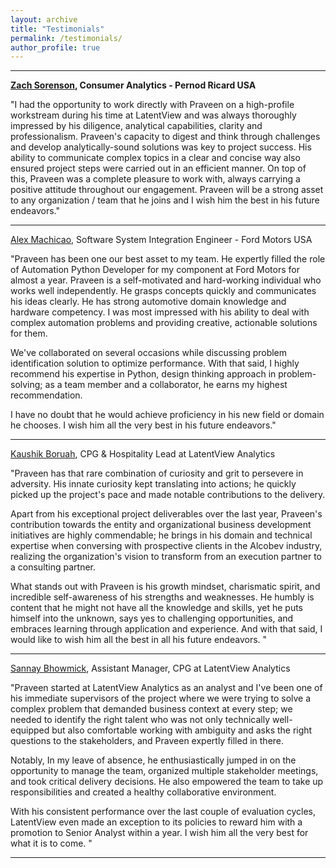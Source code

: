 ```yaml
---
layout: archive
title: "Testimonials"
permalink: /testimonials/
author_profile: true
---
```


-----
<strong> [Zach Sorenson](https://www.linkedin.com/in/zach-sorenson-141646103/), Consumer Analytics - Pernod Ricard USA </strong>

"I had the opportunity to work directly with Praveen on a high-profile workstream during his time at LatentView and was always thoroughly impressed by his diligence, analytical capabilities, clarity and professionalism. Praveen's capacity to digest and think through challenges and develop analytically-sound solutions was key to project success. His ability to communicate complex topics in a clear and concise way also ensured project steps were carried out in an efficient manner. On top of this, Praveen was a complete pleasure to work with, always carrying a positive attitude throughout our engagement. Praveen will be a strong asset to any organization / team that he joins and I wish him the best in his future endeavors."

-----
[Alex Machicao](https://www.linkedin.com/in/alexmachicao/), Software System Integration Engineer - Ford Motors USA

"Praveen has been one our best asset to my team. He expertly filled the role of Automation Python Developer for my component at Ford Motors for almost a year. Praveen is a self-motivated and hard-working individual who works well independently. He grasps concepts quickly and communicates his ideas clearly. He has strong automotive domain knowledge and hardware competency. I was most impressed with his ability to deal with complex automation problems and providing creative, actionable solutions for them.

We've collaborated on several occasions while discussing problem identification solution to optimize performance. With that said, I highly recommend his expertise in Python, design thinking approach in problem-solving; as a team member and a collaborator, he earns my highest recommendation.

I have no doubt that he would achieve proficiency in his new field or domain he chooses. I wish him all the very best in his future endeavors."

-----
[Kaushik Boruah](https://www.linkedin.com/in/kaushik-boruah-ab8aa6125/), CPG & Hospitality Lead at LatentView Analytics

"Praveen has that rare combination of curiosity and grit to persevere in adversity. His innate curiosity kept translating into actions; he quickly picked up the project's pace and made notable contributions to the delivery. 

Apart from his exceptional project deliverables over the last year, Praveen's contribution towards the entity and organizational business development initiatives are highly commendable; he brings in his domain and technical expertise when conversing with prospective clients in the Alcobev industry, realizing the organization's vision to transform from an execution partner to a consulting partner.

What stands out with Praveen is his growth mindset, charismatic spirit, and incredible self-awareness of his strengths and weaknesses. He humbly is content that he might not have all the knowledge and skills, yet he puts himself into the unknown, says yes to challenging opportunities, and embraces learning through application and experience. And with that said, I would like to wish him all the best in all his future endeavors. "

-----
[Sannay Bhowmick](https://www.linkedin.com/in/sannay-bhowmick/), Assistant Manager, CPG at LatentView Analytics

"Praveen started at LatentView Analytics as an analyst and I've been one of his immediate supervisors of the project where we were trying to solve a complex problem that demanded business context at every step; we needed to identify the right talent who was not only technically well-equipped but also comfortable working with ambiguity and asks the right questions to the stakeholders, and Praveen expertly filled in there. 

Notably, In my leave of absence, he enthusiastically jumped in on the opportunity to manage the team, organized multiple stakeholder meetings, and took critical delivery decisions. He also empowered the team to take up responsibilities and created a healthy collaborative environment. 

With his consistent performance over the last couple of evaluation cycles, LatentView even made an exception to its policies to reward him with a promotion to Senior Analyst within a year. I wish him all the very best for what it is to come. "

-----
